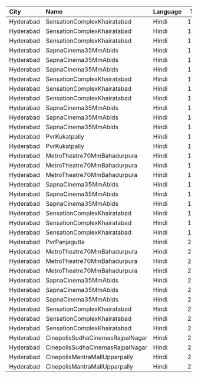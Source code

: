 | City      | Name                             | Language |  Time | Type            | Price | Capacity | Booked |
| :-------- | :------------------------------- | :------- | ----: | :-------------- | ----: | -------: | -----: |
| Hyderabad | SensationComplexKhairatabad      | Hindi    | 11:30 | EcstasyClass    |  150₹ |      156 |     52 |
| Hyderabad | SensationComplexKhairatabad      | Hindi    | 11:30 | ColosseumClass  |  150₹ |      145 |     53 |
| Hyderabad | SensationComplexKhairatabad      | Hindi    | 11:30 | AscropolisClass |   80₹ |      189 |     51 |
| Hyderabad | SapnaCinema35MmAbids             | Hindi    | 11:30 | Balcony         |  100₹ |      324 |    270 |
| Hyderabad | SapnaCinema35MmAbids             | Hindi    | 11:30 | Silver          |   70₹ |      228 |    164 |
| Hyderabad | SapnaCinema35MmAbids             | Hindi    | 11:30 | Bronze          |   50₹ |      144 |    144 |
| Hyderabad | SensationComplexKhairatabad      | Hindi    | 14:30 | EcstasyClass    |  150₹ |      156 |     52 |
| Hyderabad | SensationComplexKhairatabad      | Hindi    | 14:30 | ColosseumClass  |  150₹ |      145 |     53 |
| Hyderabad | SensationComplexKhairatabad      | Hindi    | 14:30 | AscropolisClass |   80₹ |      189 |     51 |
| Hyderabad | SapnaCinema35MmAbids             | Hindi    | 14:30 | Balcony         |  100₹ |      324 |    270 |
| Hyderabad | SapnaCinema35MmAbids             | Hindi    | 14:30 | Silver          |   70₹ |      228 |    164 |
| Hyderabad | SapnaCinema35MmAbids             | Hindi    | 14:30 | Bronze          |   50₹ |      144 |    144 |
| Hyderabad | PvrKukatpally                    | Hindi    | 16:50 | Classic         |  150₹ |      135 |      2 |
| Hyderabad | PvrKukatpally                    | Hindi    | 16:50 | Recliner        |  250₹ |        9 |      0 |
| Hyderabad | MetroTheatre70MmBahadurpura      | Hindi    | 18:00 | Balcony         |  100₹ |      412 |    378 |
| Hyderabad | MetroTheatre70MmBahadurpura      | Hindi    | 18:00 | Silver          |   80₹ |      228 |    228 |
| Hyderabad | MetroTheatre70MmBahadurpura      | Hindi    | 18:00 | Bronze          |   40₹ |      144 |    144 |
| Hyderabad | SapnaCinema35MmAbids             | Hindi    | 18:00 | Balcony         |  100₹ |      324 |    270 |
| Hyderabad | SapnaCinema35MmAbids             | Hindi    | 18:00 | Silver          |   70₹ |      228 |    164 |
| Hyderabad | SapnaCinema35MmAbids             | Hindi    | 18:00 | Bronze          |   50₹ |      144 |    144 |
| Hyderabad | SensationComplexKhairatabad      | Hindi    | 18:30 | EcstasyClass    |  150₹ |      156 |     52 |
| Hyderabad | SensationComplexKhairatabad      | Hindi    | 18:30 | ColosseumClass  |  150₹ |      145 |     53 |
| Hyderabad | SensationComplexKhairatabad      | Hindi    | 18:30 | AscropolisClass |   80₹ |      189 |     51 |
| Hyderabad | PvrPanjagutta                    | Hindi    | 21:00 | Classic         |  150₹ |      141 |    141 |
| Hyderabad | MetroTheatre70MmBahadurpura      | Hindi    | 21:00 | Balcony         |  100₹ |      412 |    378 |
| Hyderabad | MetroTheatre70MmBahadurpura      | Hindi    | 21:00 | Silver          |   80₹ |      228 |    228 |
| Hyderabad | MetroTheatre70MmBahadurpura      | Hindi    | 21:00 | Bronze          |   40₹ |      144 |    144 |
| Hyderabad | SapnaCinema35MmAbids             | Hindi    | 21:15 | Balcony         |  100₹ |      324 |    270 |
| Hyderabad | SapnaCinema35MmAbids             | Hindi    | 21:15 | Silver          |   70₹ |      228 |    164 |
| Hyderabad | SapnaCinema35MmAbids             | Hindi    | 21:15 | Bronze          |   50₹ |      144 |    144 |
| Hyderabad | SensationComplexKhairatabad      | Hindi    | 21:30 | EcstasyClass    |  150₹ |      156 |     52 |
| Hyderabad | SensationComplexKhairatabad      | Hindi    | 21:30 | ColosseumClass  |  150₹ |      145 |     53 |
| Hyderabad | SensationComplexKhairatabad      | Hindi    | 21:30 | AscropolisClass |   80₹ |      189 |     51 |
| Hyderabad | CinepolisSudhaCinemasRajpalNagar | Hindi    | 22:15 | Normal          |  150₹ |       71 |      0 |
| Hyderabad | CinepolisSudhaCinemasRajpalNagar | Hindi    | 22:15 | Executive       |  150₹ |       93 |      0 |
| Hyderabad | CinepolisMantraMallUpparpally    | Hindi    | 22:30 | Normal          |  150₹ |      141 |      0 |
| Hyderabad | CinepolisMantraMallUpparpally    | Hindi    | 22:30 | Vip             |  250₹ |       10 |      0 |